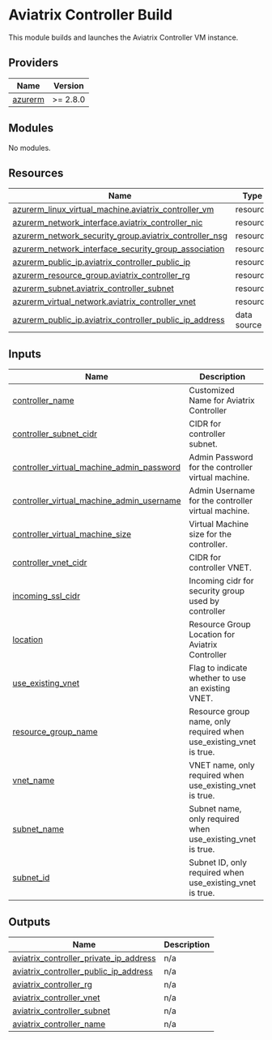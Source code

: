 # Aviatrix Controller Build

This module builds and launches the Aviatrix Controller VM instance.

## Providers

| Name | Version |
|------|---------|
| <a name="provider_azurerm"></a> [azurerm](#provider\_azurerm) | >= 2.8.0 |

## Modules

No modules.

## Resources

| Name | Type |
|------|------|
| [azurerm_linux_virtual_machine.aviatrix_controller_vm](https://registry.terraform.io/providers/hashicorp/azurerm/latest/docs/resources/linux_virtual_machine) | resource |
| [azurerm_network_interface.aviatrix_controller_nic](https://registry.terraform.io/providers/hashicorp/azurerm/latest/docs/resources/network_interface) | resource |
| [azurerm_network_security_group.aviatrix_controller_nsg](https://registry.terraform.io/providers/hashicorp/azurerm/latest/docs/resources/network_security_group) | resource |
| [azurerm_network_interface_security_group_association](https://registry.terraform.io/providers/hashicorp/azurerm/latest/docs/resources/subnet_network_security_group_association) | resource |
| [azurerm_public_ip.aviatrix_controller_public_ip](https://registry.terraform.io/providers/hashicorp/azurerm/latest/docs/resources/public_ip) | resource |
| [azurerm_resource_group.aviatrix_controller_rg](https://registry.terraform.io/providers/hashicorp/azurerm/latest/docs/resources/resource_group) | resource |
| [azurerm_subnet.aviatrix_controller_subnet](https://registry.terraform.io/providers/hashicorp/azurerm/latest/docs/resources/subnet) | resource |
| [azurerm_virtual_network.aviatrix_controller_vnet](https://registry.terraform.io/providers/hashicorp/azurerm/latest/docs/resources/virtual_network) | resource |
| [azurerm_public_ip.aviatrix_controller_public_ip_address](https://registry.terraform.io/providers/hashicorp/azurerm/latest/docs/data-sources/public_ip) | data source |

## Inputs

| Name | Description | Type | Default | Required |
|------|-------------|------|---------|:--------:|
| <a name="input_controller_name"></a> [controller\_name](#input\_controller\_name) | Customized Name for Aviatrix Controller | `string` | n/a | yes |
| <a name="input_controller_subnet_cidr"></a> [controller\_subnet\_cidr](#input\_controller\_subnet\_cidr) | CIDR for controller subnet. | `string` | `"10.0.0.0/24"` | no |
| <a name="input_controller_virtual_machine_admin_password"></a> [controller\_virtual\_machine\_admin\_password](#input\_controller\_virtual\_machine\_admin\_password) | Admin Password for the controller virtual machine. | `string` | `"aviatrix1234!"` | no |
| <a name="input_controller_virtual_machine_admin_username"></a> [controller\_virtual\_machine\_admin\_username](#input\_controller\_virtual\_machine\_admin\_username) | Admin Username for the controller virtual machine. | `string` | `"aviatrix"` | no |
| <a name="input_controller_virtual_machine_size"></a> [controller\_virtual\_machine\_size](#input\_controller\_virtual\_machine\_size) | Virtual Machine size for the controller. | `string` | `"Standard_A4_v2"` | no |
| <a name="input_controller_vnet_cidr"></a> [controller\_vnet\_cidr](#input\_controller\_vnet\_cidr) | CIDR for controller VNET. | `string` | `"10.0.0.0/24"` | no |
| <a name="input_incoming_ssl_cidr"></a> [incoming\_ssl\_cidr](#input\_incoming\_ssl\_cidr) | Incoming cidr for security group used by controller | `list(string)` | n/a | yes |
| <a name="input_location"></a> [location](#input\_location) | Resource Group Location for Aviatrix Controller | `string` | `"West US"` | no |
| <a name="input_use_existing_vnet"></a> [use\_existing\_vnet](#input\_use\_existing\_vnet) | Flag to indicate whether to use an existing VNET. | `bool` | `false` | no |
| <a name="input_resource_group_name"></a> [resource\_group\_name](#input\_resource\_group\_name) | Resource group name, only required when use_existing_vnet is true. | `string` | `""` | no |
| <a name="input_vnet_name"></a> [vnet\_name](#input\_vnet\_name) | VNET name, only required when use_existing_vnet is true. | `string` | `""` | no |
| <a name="input_subnet_name"></a> [subnet\_name](#input\_subnet\_name) | Subnet name, only required when use_existing_vnet is true. | `string` | `""` | no |
| <a name="input_subnet_id"></a> [subnet\_id](#input\_subnet\_id) | Subnet ID, only required when use_existing_vnet is true. | `string` | `""` | no |

## Outputs

| Name | Description |
|------|-------------|
| <a name="output_aviatrix_controller_private_ip_address"></a> [aviatrix\_controller\_private\_ip\_address](#output\_aviatrix\_controller\_private\_ip\_address) | n/a |
| <a name="output_aviatrix_controller_public_ip_address"></a> [aviatrix\_controller\_public\_ip\_address](#output\_aviatrix\_controller\_public\_ip\_address) | n/a |
| <a name="output_aviatrix_controller_rg"></a> [aviatrix\_controller\_rg](#output\_aviatrix\_controller\_rg) | n/a |
| <a name="output_aviatrix_controller_vnet"></a> [aviatrix\_controller\_vnet](#output\_aviatrix\_controller\_vnet) | n/a |
| <a name="output_aviatrix_controller_subnet"></a> [aviatrix\_controller\_subnet](#output\_aviatrix\_controller\_subnet) | n/a |
| <a name="output_aviatrix_controller_name"></a> [aviatrix\_controller\_name](#output\_aviatrix\_controller\_name) | n/a |
